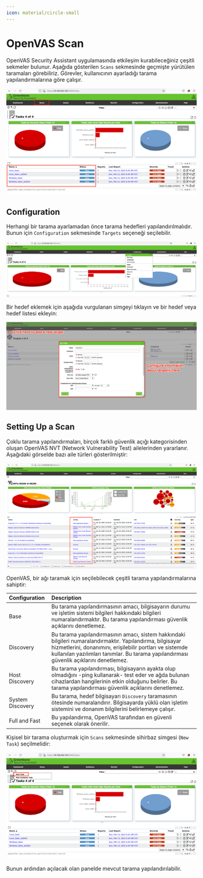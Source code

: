 ```yaml
---
icon: material/circle-small
---
```


# OpenVAS Scan

OpenVAS Security Assistant uygulamasında etkileşim kurabileceğiniz çeşitli sekmeler bulunur. Aşağıda gösterilen `Scans` sekmesinde geçmişte yürütülen taramaları görebiliriz. Görevler, kullanıcının ayarladığı tarama yapılandırmalarına göre çalışır.

![](../assets/images/creating-scan-1.png)

## Configuration

Herhangi bir tarama ayarlamadan önce tarama hedefleri yapılandırılmalıdır. Bunun için `Configuration` sekmesinde `Targets` seçeneği seçilebilir.

![](../assets/images/targets.png)

Bir hedef eklemek için aşağıda vurgulanan simgeyi tıklayın ve bir hedef veya hedef listesi ekleyin:

![](../assets/images/adding-target.png)

## Setting Up a Scan

Çoklu tarama yapılandırmaları, birçok farklı güvenlik açığı kategorisinden oluşan OpenVAS NVT (Network Vulnerability Test) ailelerinden yararlanır. Aşağıdaki görselde bazı aile türleri gösterilmiştir:

![](../assets/images/nvt.png)

OpenVAS, bir ağı taramak için seçilebilecek çeşitli tarama yapılandırmalarına sahiptir:

| Configuration | Description |
|:---|:---|
| Base | Bu tarama yapılandırmasının amacı, bilgisayarın durumu ve işletim sistemi bilgileri hakkındaki bilgileri numaralandırmaktır. Bu tarama yapılandırması güvenlik açıklarını denetlemez. |
| Discovery | Bu tarama yapılandırmasının amacı, sistem hakkındaki bilgileri numaralandırmaktır. Yapılandırma, bilgisayar hizmetlerini, donanımını, erişilebilir portları ve sistemde kullanılan yazılımları tanımlar. Bu tarama yapılandırması güvenlik açıklarını denetlemez. |
| Host Discovery | Bu tarama yapılandırması, bilgisayarın ayakta olup olmadığını -ping kullanarak- test eder ve ağda bulunan cihazlardan hangilerinin etkin olduğunu belirler. Bu tarama yapılandırması güvenlik açıklarını denetlemez. |
| System Discovery | Bu tarama, hedef bilgisayarı `Discovery` taramasının ötesinde numaralandırır. Bilgisayarda yüklü olan işletim sistemini ve donanım bilgilerini belirlemeye çalışır. |
| Full and Fast | Bu yapılandırma, OpenVAS tarafından en güvenli seçenek olarak önerilir. |

Kişisel bir tarama oluşturmak için `Scans` sekmesinde sihirbaz simgesi (`New Task`) seçilmelidir:

![](../assets/images/creating-scan-2.png)

Bunun ardından açılacak olan panelde mevcut tarama yapılandırılabilir.
